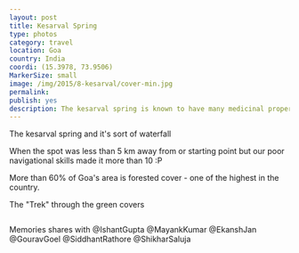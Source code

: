 ```yaml
---
layout: post
title: Kesarval Spring
type: photos
category: travel
location: Goa
country: India
coordi: (15.3978, 73.9506)
MarkerSize: small
image: /img/2015/8-kesarval/cover-min.jpg 
permalink: 
publish: yes
description: The kesarval spring is known to have many medicinal properties and luckily it was at a short distance from our campus - making it a ideal picnic spot for us
---
```

<!-- http://compressjpeg.com -->
<!-- http://compressimage.toolur.com/ 1024, 400-->
<p class="center"><img src="{{site.baseurl}}/img/2015/8-kesarval/cover.jpg" alt="">The kesarval spring and it's sort of waterfall</p>

<p class="center"><img src="{{site.baseurl}}/img/2015/8-kesarval/1.jpg" alt="">When the spot was less than 5 km away from or starting point but our poor navigational skills made it more than 10 :P</p>

<p class="center"><img src="{{site.baseurl}}/img/2015/8-kesarval/2.jpg" alt="">More than 60% of Goa's area is forested cover - one of the highest in the country.</p>

<p class="center"><img src="{{site.baseurl}}/img/2015/8-kesarval/3.jpg" alt="">The "Trek" through the green covers</p>

<p class="center"><img src="{{site.baseurl}}/img/2015/8-kesarval/4.jpg" alt=""></p>

<p class="center"><img src="{{site.baseurl}}/img/2015/8-kesarval/5.jpg" alt="">Memories shares with @IshantGupta @MayankKumar @EkanshJan @GouravGoel @SiddhantRathore @ShikharSaluja</p>
